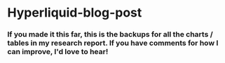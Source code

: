 # Hyperliquid-blog-post
### If you made it this far, this is the backups for all the charts / tables in my research report. If you have comments for how I can improve, I'd love to hear!
